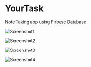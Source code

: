 # YourTask
Note Taking app using Firbase Database

![Screenshot1](https://user-images.githubusercontent.com/69786552/105882660-e82c2700-602b-11eb-8915-463b21fbc9f6.jpeg)

![Screenshot2](https://user-images.githubusercontent.com/69786552/105882687-f24e2580-602b-11eb-84b4-6b2968587b57.jpeg)

![Screenshot3](https://user-images.githubusercontent.com/69786552/105882693-f67a4300-602b-11eb-873a-2edc95b44af0.jpeg)

![Screenshot4](https://user-images.githubusercontent.com/69786552/105882716-fbd78d80-602b-11eb-9b58-6e6b1a851be7.jpeg)

